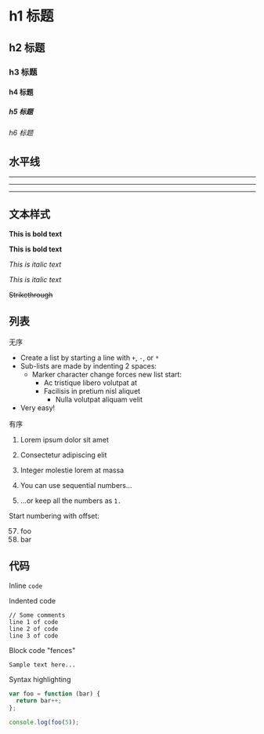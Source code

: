 # h1 标题

## h2 标题

### h3 标题

#### h4 标题

##### h5 标题

###### h6 标题

## 水平线

___

---

***

## 文本样式

**This is bold text**

__This is bold text__

*This is italic text*

_This is italic text_

~~Strikethrough~~

## 列表

无序

+ Create a list by starting a line with `+`, `-`, or `*`
+ Sub-lists are made by indenting 2 spaces:
  - Marker character change forces new list start:
    * Ac tristique libero volutpat at
    + Facilisis in pretium nisl aliquet
      - Nulla volutpat aliquam velit
+ Very easy!

有序

1. Lorem ipsum dolor sit amet

2. Consectetur adipiscing elit

3. Integer molestie lorem at massa

4. You can use sequential numbers...

5. ...or keep all the numbers as `1.`

Start numbering with offset:

57. foo
58. bar

## 代码

Inline `code`

Indented code

    // Some comments
    line 1 of code
    line 2 of code
    line 3 of code

Block code "fences"

```
Sample text here...
```

Syntax highlighting

```js
var foo = function (bar) {
  return bar++;
};

console.log(foo(5));
```
